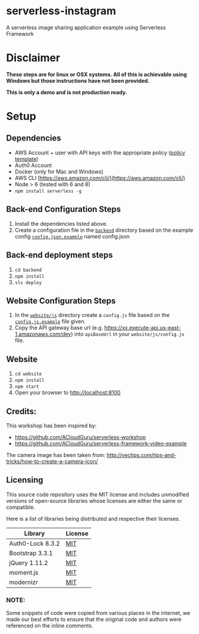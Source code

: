 # serverless-instagram

A serverless image sharing application example using Serverless Framework

# Disclaimer
**These steps are for linux or OSX systems. All of this is achievable using Windows but those instructions have not been provided.**

**This is only a demo and is not production ready.**

# Setup
## Dependencies
* AWS Account + user with API keys with the appropriate policy ([policy template](aws-policy-for-serverless.json))
* Auth0 Account
* Docker (only for Mac and Windows)
* AWS CLI [https://aws.amazon.com/cli/](https://aws.amazon.com/cli/)
* Node > 6 (tested with 6 and 8)
* `npm install serverless -g`

## Back-end Configuration Steps
1. Install the dependencies listed above.
2. Create a configuration file in the [`backend`](backend) directory based on the example config [`config.json.example`](backend/config.json.example) named config.json

## Back-end deployment steps
1. `cd backend`
2. `npm install`
3. `sls deploy`

## Website Configuration Steps
1. In the [`website/js`](website/js) directory create a `config.js` file based on the [`config.js.example`](website/config.js.example) file given.
2. Copy the API gateway base url (e.g. https://xx.execute-api.us-east-1.amazonaws.com/dev) into `apiBaseUrl` in your `website/js/config.js` file.

## Website
1. `cd website`
2. `npm install`
3. `npm start`
4. Open your browser to [http://localhost:8100](http://localhost:8100)


## Credits:

This workshop has been inspired by:
* https://github.com/ACloudGuru/serverless-workshop
* https://github.com/ACloudGuru/serverless-framework-video-example

The camera image has been taken from:
http://vectips.com/tips-and-tricks/how-to-create-a-camera-icon/

## Licensing

This source code repository uses the MIT license and includes
unmodified versions of open-source libraries whose licenses are
either the same or compatible.

Here is a list of libraries being distributed and respective their
licenses.

| Library           | License |
| ----------------- | ------- |
| Auth0-Lock 8.3.2  | [MIT](https://github.com/auth0/lock/blob/v8.3.2/LICENSE) |
| Bootstrap 3.3.1   | [MIT](https://github.com/twbs/bootstrap/blob/v3.3.1/LICENSE) |
| jQuery 1.11.2     | [MIT](https://jquery.org/license/) |
| moment.js         | [MIT](https://github.com/moment/moment/blob/develop/LICENSE) |
| modernizr         | [MIT](https://modernizr.com/license/)

### NOTE:

Some snippets of code were copied from various places in the internet,
we made our best efforts to ensure that the original code and authors
were referenced on the inline comments.
